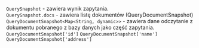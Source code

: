 `QuerySnapshot` - zawiera wynik zapytania.  
`QuerySnapshot.docs` - zawiera listę dokumentów (QueryDocumentSnapshot) 
`QueryDocumentSnapshot<Map<String, dynamic>>` - zawiera dane odczytanie z dokumentu pobranego z bazy danych jako część zapytania.    
`QueryDocumentSnapshot['id']`
`QueryDocumentSnapshot['name']`
`QueryDocumentSnapshot['address']`
